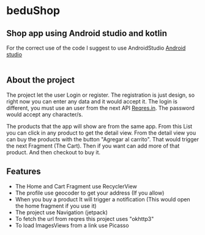 # beduShop
## Shop app using Android studio and kotlin

For the correct use of the code I suggest to use AndroidStudio
  <a href="https://developer.android.com/studio">Android studio</a><br></br>

## About the project
The project let the user Login or register. The registration is just design, so right now you can enter any data and it would accept it.
The login is different, you must use an user from the next API <a href="https://reqres.in/api/users/">Reqres.in</a>. The password would accept any character/s.

The products that the app will show are from the same app. From this List you can click in any product to get the detail view.
From the detail view you can buy the products with the button "Agregar al carrito". That would trigger the next Fragment (The Cart).
Then if you want can add more of that product. And then checkout to buy it.


## Features

<ul>
    <li>The Home and Cart Fragment use RecyclerView</li>
    <li>The profile use geocoder to get your address (If you allow)</li>
    <li>When you buy a product It will trigger a notification (This would open the home fragment if you use it)</li>
    <li>The project use Navigation (jetpack)</li>
    <li>To fetch the url from reqres this project uses "okhttp3"</li>
    <li>To load ImagesViews from a link use Picasso</li>
</ul>